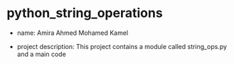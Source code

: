 # python_string_operations

- name: Amira Ahmed Mohamed Kamel

- project description: This project contains a module called string_ops.py and a main code
